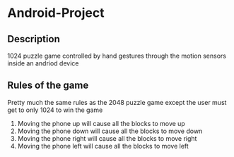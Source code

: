 # Android-Project
## Description
1024 puzzle game controlled by hand gestures through the motion sensors inside an andriod device
## Rules of the game 
Pretty much the same rules as the 2048 puzzle game except the user must get to only 1024 to win the game

1. Moving the phone up will cause all the blocks to move up
2. Moving the phone down will cause all the blocks to move down
3. Moving the phone right will cause all the blocks to move right
4. Moving the phone left will cause all the blocks to move left
